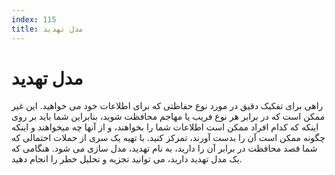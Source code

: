 ```yaml
---
index: 115
title: مدل تهدید
---
```

# مدل تهدید

راهی برای تفکیک دقیق در مورد نوع حفاظتی که برای اطلاعات خود می خواهید. این غیر ممکن است که در برابر هر نوع فریب یا مهاجم محافظت شوید، بنابراین شما باید بر روی اینکه که کدام افراد ممکن است اطلاعات شما را بخواهند، و از آنها چه میخواهند و اینکه چگونه ممکن است آن را بدست آورند، تمرکز کنید. با تهیه یک سری از حملات احتمالی که شما قصد محافظت در برابر آن را دارید، به نام تهدید، مدل سازی می شود. هنگامی که یک مدل تهدید دارید، می توانید تجزیه و تحلیل خطر را انجام دهید.
